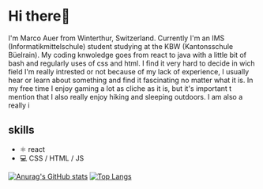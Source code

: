 # Hi there👋
I'm Marco Auer from Winterthur, Switzerland. Currently I'm an IMS (Informatikmittelschule) student studying at the KBW (Kantonsschule Büelrain).
My coding knwoledge goes from react to java with a little bit of bash and regularly uses of css and html. I find it very hard to decide in wich field I'm really
intrested or not because of my lack of experience, I usually hear or learn about something and find it fascinating no matter what it is. In my free time I enjoy gaming
a lot as cliche as it is, but it's important t mention that I also really enjoy hiking and sleeping outdoors. I am also a really i

## skills
* ⚛️ react
* 💻 CSS / HTML / JS

[![Anurag's GitHub stats](https://github-readme-stats.vercel.app/api?username=Stromschlag6&show_icons=true&theme=synthwave)](https://github.com/anuraghazra/github-readme-stats)    [![Top Langs](https://github-readme-stats.vercel.app/api/top-langs/?username=anuraghazra&layout=donut&show_icons=true&theme=highcontrast)](https://github.com/anuraghazra/github-readme-stats)
<!---
- 
- 👀 I’m interested in ...
- 🌱 I’m currently learning ...
- 💞️ I’m looking to collaborate on ...
- 📫 How to reach me ...
- 😄 Pronouns: ...
- ⚡ Fun fact: ...
--->
<!---
Stromschlag6/Stromschlag6 is a ✨ special ✨ repository because its `README.md` (this file) appears on your GitHub profile.
You can click the Preview link to take a look at your changes.
--->
